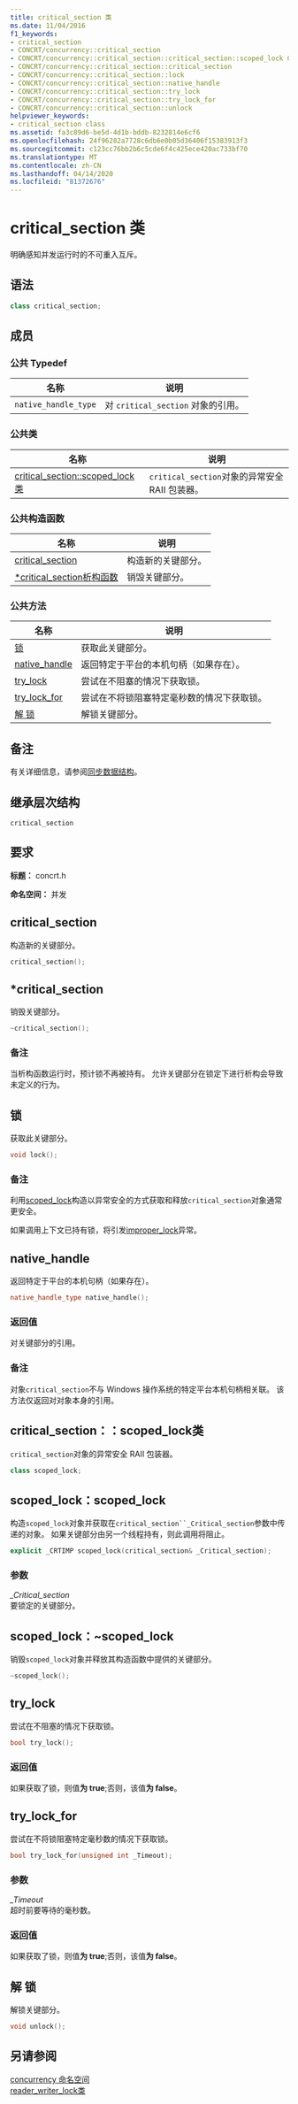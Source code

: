 ```yaml
---
title: critical_section 类
ms.date: 11/04/2016
f1_keywords:
- critical_section
- CONCRT/concurrency::critical_section
- CONCRT/concurrency::critical_section::critical_section::scoped_lock Class
- CONCRT/concurrency::critical_section::critical_section
- CONCRT/concurrency::critical_section::lock
- CONCRT/concurrency::critical_section::native_handle
- CONCRT/concurrency::critical_section::try_lock
- CONCRT/concurrency::critical_section::try_lock_for
- CONCRT/concurrency::critical_section::unlock
helpviewer_keywords:
- critical_section class
ms.assetid: fa3c89d6-be5d-4d1b-bddb-8232814e6cf6
ms.openlocfilehash: 24f96282a7728c6db6e0b05d36406f15383913f3
ms.sourcegitcommit: c123cc76bb2b6c5cde6f4c425ece420ac733bf70
ms.translationtype: MT
ms.contentlocale: zh-CN
ms.lasthandoff: 04/14/2020
ms.locfileid: "81372676"
---
```

# <a name="critical_section-class"></a>critical_section 类

明确感知并发运行时的不可重入互斥。

## <a name="syntax"></a>语法

```cpp
class critical_section;
```

## <a name="members"></a>成员

### <a name="public-typedefs"></a>公共 Typedef

|名称|说明|
|----------|-----------------|
|`native_handle_type`|对 `critical_section` 对象的引用。|

### <a name="public-classes"></a>公共类

|名称|说明|
|----------|-----------------|
|[critical_section::scoped_lock 类](#critical_section__scoped_lock_class)|`critical_section`对象的异常安全 RAII 包装器。|

### <a name="public-constructors"></a>公共构造函数

|名称|说明|
|----------|-----------------|
|[critical_section](#ctor)|构造新的关键部分。|
|[*critical_section析构函数](#dtor)|销毁关键部分。|

### <a name="public-methods"></a>公共方法

|名称|说明|
|----------|-----------------|
|[锁](#lock)|获取此关键部分。|
|[native_handle](#native_handle)|返回特定于平台的本机句柄（如果存在）。|
|[try_lock](#try_lock)|尝试在不阻塞的情况下获取锁。|
|[try_lock_for](#try_lock_for)|尝试在不将锁阻塞特定毫秒数的情况下获取锁。|
|[解 锁](#unlock)|解锁关键部分。|

## <a name="remarks"></a>备注

有关详细信息，请参阅[同步数据结构](../../../parallel/concrt/synchronization-data-structures.md)。

## <a name="inheritance-hierarchy"></a>继承层次结构

`critical_section`

## <a name="requirements"></a>要求

**标题：** concrt.h

**命名空间：** 并发

## <a name="critical_section"></a><a name="ctor"></a>critical_section

构造新的关键部分。

```cpp
critical_section();
```

## <a name="critical_section"></a><a name="dtor"></a>*critical_section

销毁关键部分。

```cpp
~critical_section();
```

### <a name="remarks"></a>备注

当析构函数运行时，预计锁不再被持有。 允许关键部分在锁定下进行析构会导致未定义的行为。

## <a name="lock"></a><a name="lock"></a>锁

获取此关键部分。

```cpp
void lock();
```

### <a name="remarks"></a>备注

利用[scoped_lock](#critical_section__scoped_lock_class)构造以异常安全的方式获取和释放`critical_section`对象通常更安全。

如果调用上下文已持有锁，将引发[improper_lock](improper-lock-class.md)异常。

## <a name="native_handle"></a><a name="native_handle"></a>native_handle

返回特定于平台的本机句柄（如果存在）。

```cpp
native_handle_type native_handle();
```

### <a name="return-value"></a>返回值

对关键部分的引用。

### <a name="remarks"></a>备注

对象`critical_section`不与 Windows 操作系统的特定平台本机句柄相关联。 该方法仅返回对对象本身的引用。

## <a name="critical_sectionscoped_lock-class"></a><a name="critical_section__scoped_lock_class"></a>critical_section：：scoped_lock类

`critical_section`对象的异常安全 RAII 包装器。

```cpp
class scoped_lock;
```

## <a name="scoped_lockscoped_lock"></a><a name="critical_section__scoped_lock_ctor"></a>scoped_lock：scoped_lock

构造`scoped_lock`对象并获取在`critical_section``_Critical_section`参数中传递的对象。 如果关键部分由另一个线程持有，则此调用将阻止。

```cpp
explicit _CRTIMP scoped_lock(critical_section& _Critical_section);
```

### <a name="parameters"></a>参数

*_Critical_section*<br/>
要锁定的关键部分。

## <a name="scoped_lockscoped_lock"></a><a name="critical_section__scoped_lock_dtor"></a>scoped_lock：~scoped_lock

销毁`scoped_lock`对象并释放其构造函数中提供的关键部分。

```cpp
~scoped_lock();
```

## <a name="try_lock"></a><a name="try_lock"></a>try_lock

尝试在不阻塞的情况下获取锁。

```cpp
bool try_lock();
```

### <a name="return-value"></a>返回值

如果获取了锁，则值**为 true**;否则，该值**为 false**。

## <a name="try_lock_for"></a><a name="try_lock_for"></a>try_lock_for

尝试在不将锁阻塞特定毫秒数的情况下获取锁。

```cpp
bool try_lock_for(unsigned int _Timeout);
```

### <a name="parameters"></a>参数

*_Timeout*<br/>
超时前要等待的毫秒数。

### <a name="return-value"></a>返回值

如果获取了锁，则值**为 true**;否则，该值**为 false**。

## <a name="unlock"></a><a name="unlock"></a>解 锁

解锁关键部分。

```cpp
void unlock();
```

## <a name="see-also"></a>另请参阅

[concurrency 命名空间](concurrency-namespace.md)<br/>
[reader_writer_lock类](reader-writer-lock-class.md)
